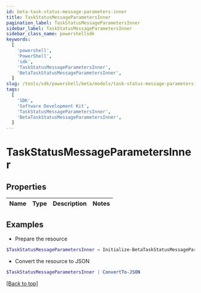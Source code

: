 ```yaml
---
id: beta-task-status-message-parameters-inner
title: TaskStatusMessageParametersInner
pagination_label: TaskStatusMessageParametersInner
sidebar_label: TaskStatusMessageParametersInner
sidebar_class_name: powershellsdk
keywords:
  [
    'powershell',
    'PowerShell',
    'sdk',
    'TaskStatusMessageParametersInner',
    'BetaTaskStatusMessageParametersInner',
  ]
slug: /tools/sdk/powershell/beta/models/task-status-message-parameters-inner
tags:
  [
    'SDK',
    'Software Development Kit',
    'TaskStatusMessageParametersInner',
    'BetaTaskStatusMessageParametersInner',
  ]
---
```


# TaskStatusMessageParametersInner

## Properties

| Name | Type | Description | Notes |
| ---- | ---- | ----------- | ----- |

## Examples

- Prepare the resource

```powershell
$TaskStatusMessageParametersInner = Initialize-BetaTaskStatusMessageParametersInner
```

- Convert the resource to JSON

```powershell
$TaskStatusMessageParametersInner | ConvertTo-JSON
```

[[Back to top]](#)
